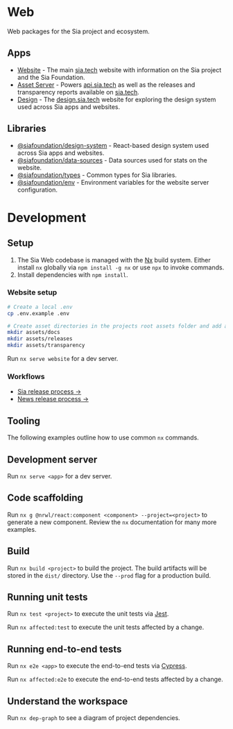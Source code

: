 # Web

Web packages for the Sia project and ecosystem.

## Apps

- [Website](apps/website/README.md) - The main [sia.tech](https://sia.tech) website with information on the Sia project and the Sia Foundation.
- [Asset Server](apps/asset-server/README.md) - Powers [api.sia.tech](https://api.sia.tech) as well as the releases and transparency reports available on [sia.tech](https://sia.tech).
- [Design](apps/design-site/README.md) - The [design.sia.tech](https://design.sia.tech) website for exploring the design system used across Sia apps and websites.

## Libraries

- [@siafoundation/design-system](libs/design-system/README.md) - React-based design system used across Sia apps and websites.
- [@siafoundation/data-sources](libs/data-sources/README.md) - Data sources used for stats on the website.
- [@siafoundation/types](libs/types/README.md) - Common types for Sia libraries.
- [@siafoundation/env](libs/env/README.md) - Environment variables for the website server configuration.

# Development

## Setup

1. The Sia Web codebase is managed with the [Nx](https://nx.dev) build system. Either install `nx` globally via `npm install -g nx` or use `npx` to invoke commands.
2. Install dependencies with `npm install`.

### Website setup

```sh
# Create a local .env
cp .env.example .env

# Create asset directories in the projects root assets folder and add any test assets
mkdir assets/docs
mkdir assets/releases
mkdir assets/transparency
```

Run `nx serve website` for a dev server.

### Workflows

- [Sia release process →](https://www.notion.so/siafoundation/Web-6de3b72ac13e44a989bdffb72fce8996#bd5cb0ab038d4b35a49d4433dd6af614)
- [News release process →](https://www.notion.so/siafoundation/Web-6de3b72ac13e44a989bdffb72fce8996#4fc04d6e7c0749cfa6a99c6a83fc41bd)

## Tooling

The following examples outline how to use common `nx` commands.

## Development server

Run `nx serve <app>` for a dev server.

## Code scaffolding

Run `nx g @nrwl/react:component <component> --project=<project>` to generate a new component. Review the `nx` documentation for many more examples.

## Build

Run `nx build <project>` to build the project. The build artifacts will be stored in the `dist/` directory. Use the `--prod` flag for a production build.

## Running unit tests

Run `nx test <project>` to execute the unit tests via [Jest](https://jestjs.io).

Run `nx affected:test` to execute the unit tests affected by a change.

## Running end-to-end tests

Run `nx e2e <app>` to execute the end-to-end tests via [Cypress](https://www.cypress.io).

Run `nx affected:e2e` to execute the end-to-end tests affected by a change.

## Understand the workspace

Run `nx dep-graph` to see a diagram of project dependencies.
